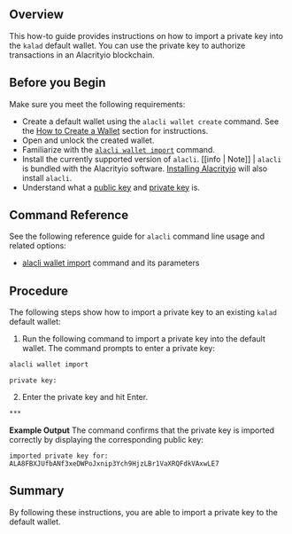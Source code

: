 ## Overview

This how-to guide provides instructions on how to import a private key into the `kalad` default wallet. You can use the private key to authorize transactions in an Alacrityio blockchain.

## Before you Begin

Make sure you meet the following requirements:

- Create a default wallet using the `alacli wallet create` command. See the [How to Create a Wallet](../02_how-to-guides/how-to-create-a-wallet.md) section for instructions.
- Open and unlock the created wallet.
- Familiarize with the [`alacli wallet import`](../03_command-reference/wallet/import.md) command.
- Install the currently supported version of `alacli`.
  [[info | Note]]
  | `alacli` is bundled with the Alacrityio software. [Installing Alacrityio](../../00_install/index.md) will also install `alacli`.
- Understand what a [public key](/glossary.md#public-key) and [private key](/glossary.md#private-key) is.

## Command Reference

See the following reference guide for `alacli` command line usage and related options:

- [alacli wallet import](../03_command-reference/wallet/import.md) command and its parameters

## Procedure

The following steps show how to import a private key to an existing `kalad` default wallet:

1. Run the following command to import a private key into the default wallet. The command prompts to enter a private key:

```sh
alacli wallet import
```

```console
private key:
```

2. Enter the private key and hit Enter.

```sh
***
```

**Example Output**
The command confirms that the private key is imported correctly by displaying the corresponding public key:

```console
imported private key for: ALA8FBXJUfbANf3xeDWPoJxnip3Ych9HjzLBr1VaXRQFdkVAxwLE7
```

## Summary

By following these instructions, you are able to import a private key to the default wallet.
